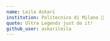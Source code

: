 ```yaml
---
name: Leila Askari 
institution: Politecnico di Milano 🚩 
quote: Ultra Legends just do it! 
github_user: askarileila
---
```

